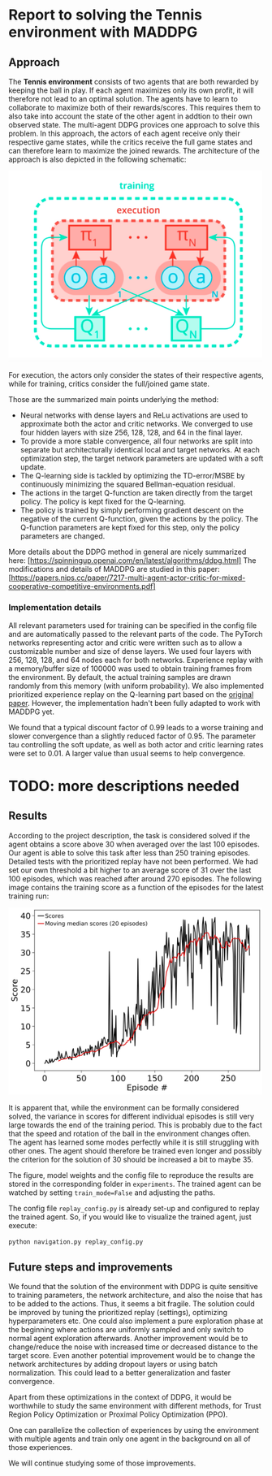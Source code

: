 # Report to solving the Tennis environment with MADDPG

## Approach

The **Tennis environment** consists of two agents that are both rewarded by
keeping the ball in play. If each agent maximizes only its own profit, it will therefore
not lead to an optimal solution. The agents have to learn to collaborate to maximize both
of their rewards/scores. This requires them to also take into account the state of the other agent in addtion to their own observed state.
The multi-agent DDPG provices one approach to solve this problem. In this approach, the actors of each agent receive only their respective game states,
while the critics receive the full game states and can therefore learn to maximize the joined rewards. The architecture of the approach is also
depicted in the following schematic:

<img src="figures/maddpg.png" alt="MADDPG schematic" width="500">

For execution, the actors only consider the states of their respective agents, while
for training, critics consider the full/joined game state.

Those are the summarized main points underlying the method:
- Neural networks with dense layers and ReLu activations are used to approximate both the actor and critic networks. We converged to use four hidden layers with size 256, 128, 128, and 64 in the final layer.
- To provide a more stable convergence, all four networks are split into separate but architecturally identical local and target networks. At each optimization step, the target network parameters are updated with a soft update.
- The Q-learning side is tackled by optimizing the TD-error/MSBE by continuously minimizing the squared Bellman-equation residual.
- The actions in the target Q-function are taken directly from the target policy. The policy is kept fixed for the Q-learning.
- The policy is trained by simply performing gradient descent on the negative of the current Q-function, given the actions by the policy. The Q-function parameters are kept fixed for this step, only the policy parameters are changed.

More details about the DDPG method in general are nicely summarized here: [https://spinningup.openai.com/en/latest/algorithms/ddpg.html]
The modifications and details of MADDPG are studied in this paper: [https://papers.nips.cc/paper/7217-multi-agent-actor-critic-for-mixed-cooperative-competitive-environments.pdf]

### Implementation details

All relevant parameters used for training can be specified in the config file and are automatically passed to the relevant parts of the code.
The PyTorch networks representing actor and critic were written such as to allow a customizable number and size of dense layers.
We used four layers with 256, 128, 128, and 64 nodes each for both networks.
Experience replay with a memory/buffer size of 100000 was used to obtain training frames from the environment. By default, the actual training samples are
drawn randomly from this memory (with uniform probability). We also implemented prioritized experience replay on the Q-learning part based on the
[original paper](https://arxiv.org/pdf/1511.05952.pdf). However, the implementation hadn't been fully adapted to work with MADDPG yet.

We found that a typical discount factor of 0.99 leads to a worse training and slower convergence than a slightly reduced factor of 0.95.
The parameter tau controlling the soft update, as well as both actor and critic learning rates were set to 0.01. A larger value than usual seems to help convergence.
# TODO: more descriptions needed

## Results

According to the project description, the task is considered solved if the agent obtains a score above 30 when averaged over the last
100 episodes. Our agent is able to solve this task after less than 250 training episodes. Detailed tests with the prioritized replay have not been performed.
We had set our own threshold a bit higher to an average score of 31 over the last 100 episodes, which was reached after around 270 episodes.
The following image contains the training score as a function of the episodes for the latest training run:

<img src="scores.png" alt="training scores" width="500">

It is apparent that, while the environment can be formally considered solved, the variance in scores for different individual episodes is still very large
towards the end of the training period. This is probably due to the fact that the speed and rotation of the ball in the environment changes often.
The agent has learned some modes perfectly while it is still struggling with other ones. The agent should therefore be trained even longer
and possibly the criterion for the solution of 30 should be increased a bit to maybe 35.

The figure, model weights and the config file to reproduce the results are stored in the corresponding folder
in `experiments`. The trained agent can be watched by setting `train_mode=False` and adjusting the paths.

The config file `replay_config.py` is already set-up and configured to replay the trained agent.
So, if you would like to visualize the trained agent, just execute:

`python navigation.py replay_config.py`

## Future steps and improvements

We found that the solution of the environment with DDPG is quite sensitive to training parameters, the network architecture, and also the noise
that has to be added to the actions. Thus, it seems a bit fragile. The solution could be improved by tuning the prioritized replay (settings),
optimizing hyperparameters etc. One could also implement a pure exploration phase at the beginning where actions are uniformly sampled and only switch
to normal agent exploration afterwards. Another improvement would be to change/reduce the noise with increased time or decreased distance to the target score.
Even another potential improvement would be to change the network architectures by adding dropout layers or using batch normalization. This could lead to a better generalization and faster convergence.

Apart from these optimizations in the context of DDPG, it would be worthwhile to study the same environment with different methods, for Trust Region Policy Optimization
or Proximal Policy Optimization (PPO).

One can parallelize the collection of experiences by using the environment with multiple agents and train only one agent in the background on all of those experiences.

We will continue studying some of those improvements.
